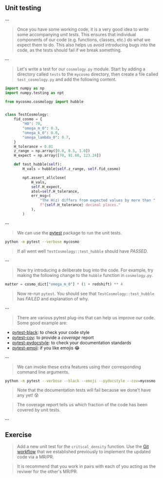 ## Unit testing

--

> Once you have some working code, it is a very good idea to write some accompanying *unit tests*. This ensures that individual components of our code (e.g. functions, classes, etc.) do what we expect them to do. This also helps us avoid introducing bugs into the code, as the tests should fail if we break something.

--

> Let's write a test for our `cosmology.py` module. Start by adding a directory called `tests` to the `mycosmo` directory, then create a file called `test_cosmology.py` and add the following content.

```python
import numpy as np
import numpy.testing as npt

from mycosmo.cosmology import hubble


class TestCosmology:
    fid_cosmo = {
        "H0": 70,
        "omega_m_0": 0.3,
        "omega_k_0": 0.0,
        "omega_lambda_0": 0.7,
    }
    H_tolerance = 0.01
    z_range = np.array([0.0, 0.5, 1.0])
    H_expect = np.array([70, 91.60, 123.24])

    def test_hubble(self):
        H_vals = hubble(self.z_range, self.fid_cosmo)

        npt.assert_allclose(
            H_vals,
            self.H_expect,
            atol=self.H_tolerance,
            err_msg=(
                "The H(z) differs from expected values by more than "
                f"{self.H_tolerance} decimal places."
            ),
        )
```

--

> We can use the [pytest](https://docs.pytest.org/) package to run the unit tests.

```bash
python -m pytest --verbose mycosmo
```

> If all went well `TestCosmology::test_hubble` should have *PASSED*.

--

> Now try introducing a deliberate bug into the code. For example, try making the following change to the `hubble` function in `cosmology.py`.

```python
matter = cosmo_dict["omega_m_0"] * (1 + redshift) ** 4
```

> Now re-run `pytest`. You should see that `TestCosmology::test_hubble` has *FAILED* and explanation of why.

--

> There are various pytest plug-ins that can help us improve our code. Some good example are:

- [pytest-black](https://github.com/shopkeep/pytest-black): to check your code style
- [pytest-cov](https://github.com/pytest-dev/pytest-cov): to provide a *coverage* report
- [pytest-pydocstyle](https://github.com/henry0312/pytest-pydocstyle): to check your documentation standards
- [pytest-emoji](https://github.com/hackebrot/pytest-emoji): if you like emojis 😂

--

> We can invoke these extra features using their corresponding command line arguments.

```bash
python -m pytest --verbose --black --emoji --pydocstyle --cov=mycosmo
```

> Note that the documentation tests will fail because we done't have any yet! 😰
<!-- .element: style="font-size: 50%;" -->

> The coverage report tells us which fraction of the code has been covered by unit tests.

--

## Exercise

> Add a new unit test for the `critical_density` function. Use the [Git workflow](#/4/18) that we established previously to implement the updated code via a MR/PR. 

> It is recommend that you work in pairs with each of you acting as the reviwer for the other's MR/PR.